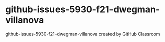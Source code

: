 # github-issues-5930-f21-dwegman-villanova
github-issues-5930-f21-dwegman-villanova created by GitHub Classroom
